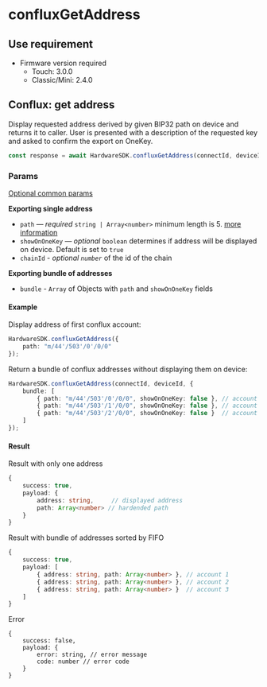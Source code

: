 # confluxGetAddress

## Use requirement

* Firmware version required
  * Touch: 3.0.0
  * Classic/Mini: 2.4.0

## Conflux: get address

Display requested address derived by given BIP32 path on device and returns it to caller. User is presented with a description of the requested key and asked to confirm the export on OneKey.

```typescript
const response = await HardwareSDK.confluxGetAddress(connectId, deviceId, params)
```

### Params

[Optional common params](../../common-params.md)

**Exporting single address**

* `path` — _required_ `string | Array<number>`  minimum length is 5. [more information](../../path-params.md)
* `showOnOneKey` — _optional_ `boolean` determines if address will be displayed on device. Default is set to `true`
* `chainId` - _optional  `number`_ of the id of the chain

**Exporting bundle of addresses**

* `bundle` - `Array` of Objects with `path` and `showOnOneKey` fields

#### Example

Display address of first conflux account:

```typescript
HardwareSDK.confluxGetAddress({
    path: "m/44'/503'/0'/0/0"
});
```

Return a bundle of conflux addresses without displaying them on device:

```typescript
HardwareSDK.confluxGetAddress(connectId, deviceId, {
    bundle: [
        { path: "m/44'/503'/0'/0/0", showOnOneKey: false }, // account 1
        { path: "m/44'/503'/1'/0/0", showOnOneKey: false }, // account 2
        { path: "m/44'/503'/2'/0/0", showOnOneKey: false }  // account 3
    ]
});
```

#### Result

Result with only one address

```typescript
{
    success: true,
    payload: {
        address: string,     // displayed address
        path: Array<number> // hardended path
    }
}
```

Result with bundle of addresses sorted by FIFO

```typescript
{
    success: true,
    payload: [
        { address: string, path: Array<number> }, // account 1
        { address: string, path: Array<number> }, // account 2
        { address: string, path: Array<number> }  // account 3
    ]
}
```

Error

```
{
    success: false,
    payload: {
        error: string, // error message
        code: number // error code
    }
}
```
